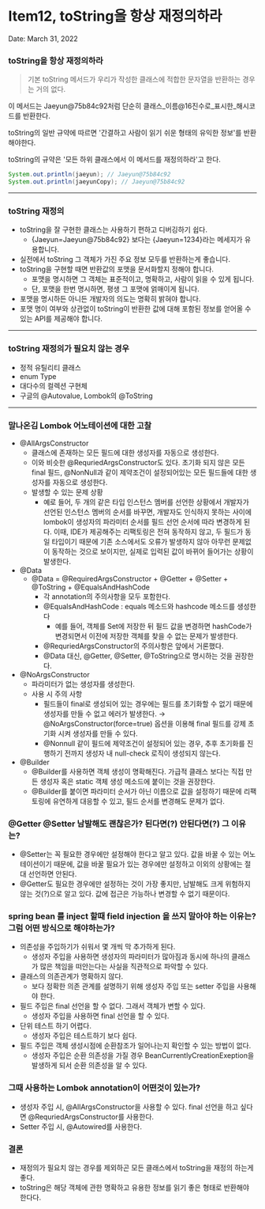 # Item12, toString을 항상 재정의하라

Date: March 31, 2022

### toString을 항상 재정의하라

> 기본 toString 메서드가 우리가 작성한 클래스에 적합한 문자열을 반환하는 경우는 거의 없다.
> 

이 메서드는 Jaeyun@75b84c92처럼 단순히 클래스_이름@16진수로_표시한_해시코드를 반환한다.

toString의 일반 규약에 따르면 '간결하고 사람이 읽기 쉬운 형태의 유익한 정보'를 반환해야한다.

toString의 규약은 '모든 하위 클래스에서 이 메서드를 재정의하라'고 한다.

```java
System.out.println(jaeyun); // Jaeyun@75b84c92
System.out.println(jaeyunCopy); // Jaeyun@75b84c92
```

---

### toString 재정의

- toString을 잘 구현한 클래스는 사용하기 편하고 디버깅하기 쉽다.
    - {Jaeyun=Jaeyun@75b84c92} 보다는 {Jaeyun=1234}라는 메세지가 유용합니다.
- 실전에서 toString 그 객체가 가진 주요 정보 모두를 반환하는게 좋습니다.
- toString을 구현할 때면 반환값의 포맷을 문서화할지 정해야 합니다.
    - 포맷을 명시하면 그 객체는 표준적이고, 명확하고, 사람이 읽을 수 있게 됩니다.
    - 단, 포맷을 한번 명시하면, 평생 그 포맷에 얽매이게 됩니다.
- 포맷을 명시하든 아니든 개발자의 의도는 명확히 밝혀야 합니다.
- 포맷 명이 여부와 상관없이 toString이 반환한 값에 대해 포함된 정보를 얻어올 수 있는 API를 제공해야 합니다.

---

### toString 재정의가 필요치 않는 경우

- 정적 유틸리티 클래스
- enum Type
- 대다수의 컬렉션 구현체
- 구글의 @Autovalue, Lombok의 @ToString

---

### 말나온김 Lombok 어노테이션에 대한 고찰

- @AllArgsConstructor
    - 클래스에 존재하는 모든 필드에 대한 생성자를 자동으로 생성한다.
    - 이와 비슷한 @RequriedArgsConstructor도 있다. 초기화 되지 않은 모든 final 필드, @NonNull과 같이 제약조건이 설정되어있는 모든 필드들에 대한 생성자를 자동으로 생성한다.
    - 발생할 수 있는 문제 상황
        - 예로 들어, 두 개의 같은 타입 인스턴스 멤버를 선언한 상황에서 개발자가 선언된 인스턴스 멤버의 순서를 바꾸면, 개발자도 인식하지 못하는 사이에 lombok이 생성자의 파라미터 순서를 필드 선언 순서에 따라 변경하게 된다. 이때, IDE가 제공해주는 리팩토링은 전혀 동작하지 않고, 두 필드가 동일 타입이기 때문에 기존 소스에서도 오류가 발생하지 않아 아무런 문제없이 동작하는 것으로 보이지만, 실제로 입력된 값이 바뀌어 들어가는 상황이 발생한다.
- @Data
    - @Data = @RequiredArgsConstructor + @Getter + @Setter + @ToString + @EqualsAndHashCode
        - 각 annotation의 주의사항을 모두 포함한다.
        - @EqualsAndHashCode : equals 메소드와 hashcode 메소드를 생성한다
            - 예를 들어, 객체를 Set에 저장한 뒤 필드 값을 변경하면 hashCode가 변경되면서 이전에 저장한 객체를 찾을 수 없는 문제가 발생한다.
        - @RequriedArgsConstructor의 주의사항은 앞에서 거론했다.
        - @Data 대신, @Getter, @Setter, @ToString으로 명시하는 것을 권장한다.
- @NoArgsConstructor
    - 파라미터가 없는 생성자를 생성한다.
    - 사용 시 주의 사항
        - 필드들이 final로 생성되어 있는 경우에는 필드를 초기화할 수 없기 때문에 생성자를 만들 수 없고 에러가 발생한다. → @NoArgsConstructor(force=true) 옵션을 이용해 final 필드를 강제 초기화 시켜 생성자를 만들 수 있다.
        - @Nonnull 같이 필드에 제약조건이 설정되어 있는 경우, 추후 초기화를 진행하기 전까지 생성자 내 null-check 로직이 생성되지 않는다.
- @Builder
    - @Builder를 사용하면 객체 생성이 명확해진다. 가급적 클래스 보다는 직접 만든 생성자 혹은 static 객체 생성 메소드에 붙이는 것을 권장한다.
    - @Builder를 붙이면 파라미터 순서가 아닌 이름으로 값을 설정하기 때문에 리팩토링에 유연하게 대응할 수 있고, 필드 순서를 변경해도 문제가 없다.

### @Getter @Setter 남발해도 괜찮은가? 된다면(?) 안된다면(?) 그 이유는?

- @Setter는 꼭 필요한 경우에만 설정해야 한다고 알고 있다. 값을 바꿀 수 있는 어노테이션이기 때문에, 값을 바꿀 필요가 있는 경우에만 설정하고 이외의 상황에는 절대 선언하면 안된다.
- @Getter도 필요한 경우에만 설정하는 것이 가장 좋지만, 남발해도 크게 위험하지 않는 것(?)으로 알고 있다. 값에 접근은 가능하나 변경할 수 없기 때문이다.

### spring bean 를 inject 할때 field injection 을 쓰지 말아야 하는 이유는? 그럼 어떤 방식으로 해야하는가?

- 의존성을 주입하기가 쉬워서 몇 개씩 막 추가하게 된다.
    - 생성자 주입을 사용하면 생성자의 파라미터가 많아짐과 동시에 하나의 클래스가 많은 책임을 떠안는다는 사실을 직관적으로 파악할 수 있다.
- 클래스의 의존관계가 명확하지 않다.
    - 보다 정확한 의존 관계를 설명하기 위해 생성자 주입 또는 setter 주입을 사용해야 한다.
- 필드 주입은 final 선언을 할 수 없다. 그래서 객체가 변할 수 있다.
    - 생성자 주입을 사용하면 final 선언을 할 수 있다.
- 단위 테스트 하기 어렵다.
    - 생성자 주입은 테스트하기 보다 쉽다.
- 필드 주입은 객체 생성시점에 순환참조가 일어나는지 확인할 수 있는 방법이 없다.
    - 생성자 주입은 순환 의존성을 가질 경우 BeanCurrentlyCreationExeption을 발생하게 되서 순환 의존성을 알 수 있다.

### 그때 사용하는 Lombok annotation이 어떤것이 있는가?

- 생성자 주입 시, @AllArgsConstructor을 사용할 수 있다. final 선언을 하고 싶다면 @RequriedArgsConstructor를 사용한다.
- Setter 주입 시, @Autowired를 사용한다.

### 결론

- 재정의가 필요치 않는 경우를 제외하곤 모든 클래스에서 toString을 재정의 하는게 좋다.
- toString은 해당 객체에 관한 명확하고 유용한 정보를 읽기 좋은 형태로 반환해야 한다다.
